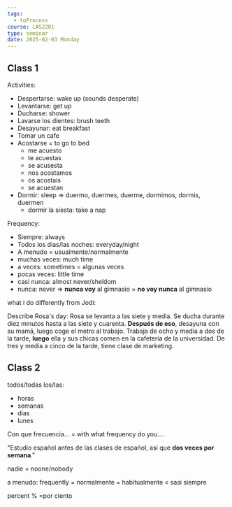 ```yaml
---
tags:
  - toProcess
course: LAS2201
type: seminar
date: 2025-02-03 Monday
---
```

## Class 1

Activities:
- Despertarse: wake up (sounds desperate)
- Levantarse: get up
- Ducharse: shower
- Lavarse los dientes: brush teeth
- Desayunar: eat breakfast
- Tomar un cafe
- Acostarse = to go to bed
	- me acuesto
	- te acuestas
	- se acusesta
	- nos acostamos
	- os acostais
	- se acuestan
- Dormir: sleep => duermo, duermes, duerme, dormimos, dormis, duermen
	- dormir la siesta: take a nap


Frequency:
- Siempre: always
- Todos los dias/las noches: everyday/night
- A menudo = usualmente/normalmente
- muchas veces: much time
- a veces: sometimes = algunas veces
- pocas veces: little time
- casi nunca: almost never/sheldom
- nunca: never => **nunca voy** al gimnasio = **no voy nunca** al gimnasio 

what i do differently from Jodi:


Describe Rosa's day:
Rosa se levanta a las siete y media. Se ducha durante diez minutos hasta a las siete y cuarenta. **Después de eso**, desayuna con su mamá, luego coge el metro al trabajo. Trabaja de ocho y media a dos de la tarde, **luego** ella y sus chicas comen en la cafetería de la universidad. De tres y media a cinco de la tarde, tiene clase de marketing.


## Class 2

todos/todas los/las:
- horas
- semanas
- dias
- lunes

Con que frecuencia... = with what frequency do you....

"Estudio español antes de las clases de español, así que **dos veces por semana**."

nadie = noone/nobody

a menudo: frequently = normalmente = habitualmente < sasi siempre  

percent % =por ciento

